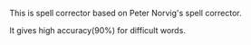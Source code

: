 This is spell corrector based on Peter Norvig's spell corrector.

It gives high accuracy(90%) for difficult words.